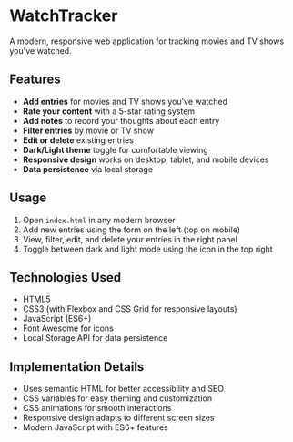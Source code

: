 # WatchTracker

A modern, responsive web application for tracking movies and TV shows you've watched.

## Features

- **Add entries** for movies and TV shows you've watched
- **Rate your content** with a 5-star rating system
- **Add notes** to record your thoughts about each entry
- **Filter entries** by movie or TV show
- **Edit or delete** existing entries
- **Dark/Light theme** toggle for comfortable viewing
- **Responsive design** works on desktop, tablet, and mobile devices
- **Data persistence** via local storage

## Usage

1. Open `index.html` in any modern browser
2. Add new entries using the form on the left (top on mobile)
3. View, filter, edit, and delete your entries in the right panel
4. Toggle between dark and light mode using the icon in the top right

## Technologies Used

- HTML5
- CSS3 (with Flexbox and CSS Grid for responsive layouts)
- JavaScript (ES6+)
- Font Awesome for icons
- Local Storage API for data persistence

## Implementation Details

- Uses semantic HTML for better accessibility and SEO
- CSS variables for easy theming and customization
- CSS animations for smooth interactions
- Responsive design adapts to different screen sizes
- Modern JavaScript with ES6+ features
